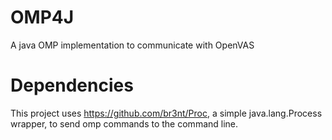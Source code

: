 OMP4J
=====

A java OMP implementation to communicate with OpenVAS

Dependencies
============

This project uses https://github.com/br3nt/Proc, a simple java.lang.Process wrapper, to send omp commands to the command line.
